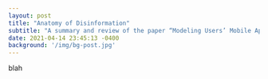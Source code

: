 ```yaml
---
layout: post
title: "Anatomy of Disinformation"
subtitle: "A summary and review of the paper “Modeling Users’ Mobile App Privacy Preferences: Restoring Usability in a Sea of Permission Settings” presented by Jialiu Lin et al. at USENIX SOUPS 2014"
date: 2021-04-14 23:45:13 -0400
background: '/img/bg-post.jpg'
---
```

blah